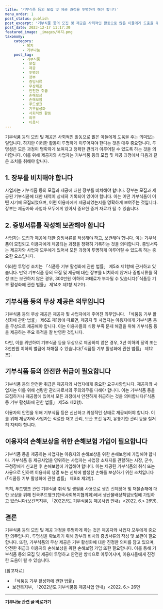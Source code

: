 ```yaml
---
title: '기부식품 등의 모집 및 제공 과정을 투명하게 해야 합니다'
menu_order: 1
post_status: publish
post_excerpt: '기부식품 등의 모집 및 제공은 사회적인 활동으로 많은 이들에게 도움을 주는 의미있는 일입니다. 하지만 이러한 활동이 투명하게 이루어져야 한다는 것은 매우 중요합니다. 투명성은 모든 과정이 명확하게 보여지고 정확한 관리가 이루어질 수 있도록 하는 것을 의미합니다. 이를 위해 제공자와 사업자는 기부식품 등의 모집 및 제공 과정에서 다음과 같은 조치를 취해야 합니다.'
post_date: 2023-12-17 11:17:30
featured_image: _images/복지.png
taxonomy:
    category:
        - 복지
        - 기부나눔
    post_tag:
        - 기부식품
        -  모집
        -  제공
        -  투명성
        -  장부
        -  증빙서류
        -  무상제공
        -  안전한 취급
        -  손해보상
        -  손해보험
        -  푸드뱅크
        -  기부활성화
        -  사회적인 활동
        -  의무
        -  이용자
---
```



기부식품 등의 모집 및 제공은 사회적인 활동으로 많은 이들에게 도움을 주는 의미있는 일입니다. 하지만 이러한 활동이 투명하게 이루어져야 한다는 것은 매우 중요합니다. 투명성은 모든 과정이 명확하게 보여지고 정확한 관리가 이루어질 수 있도록 하는 것을 의미합니다. 이를 위해 제공자와 사업자는 기부식품 등의 모집 및 제공 과정에서 다음과 같은 조치를 취해야 합니다.

## 1. 장부를 비치해야 합니다

사업자는 기부식품 등의 모집과 제공에 대한 장부를 비치해야 합니다. 장부는 모집과 제공된 기부식품에 대한 내역이 상세히 기록되어 있어야 합니다. 이는 어떤 기부식품이 어떤 시기에 모집되었으며, 어떤 이용자에게 제공되었는지를 명확하게 보여주는 것입니다. 장부는 제공자와 사업자 모두에게 있어서 중요한 증거 자료가 될 수 있습니다.

## 2. 증빙서류를 작성해 보관해야 합니다

사업자는 모집과 제공에 대한 증빙서류를 작성해야 하고, 보관해야 합니다. 이는 기부식품이 모집되고 이용자에게 제공되는 과정을 정확히 기록하는 것을 의미합니다. 증빙서류는 제공자와 사업자 모두에게 있어서 모든 과정이 투명하게 이루어질 수 있도록 하는 중요한 요소입니다.

이러한 투명성 조치는 「식품등 기부 활성화에 관한 법률」 제5조 제1항에 근거하고 있습니다. 만약 기부식품 등의 모집 및 제공에 대한 장부를 비치하지 않거나 증빙서류를 작성 또는 보관하지 않은 경우, 300만원 이하의 과태료가 부과될 수 있습니다(「식품등 기부 활성화에 관한 법률」 제14조 제1항 제2호).

## 기부식품 등의 무상 제공은 의무입니다

기부식품 등의 무상 제공은 제공자 및 사업자에게 주어진 의무입니다. 「식품등 기부 활성화에 관한 법률」 제6조 제1항에 따르면, 제공자 및 사업자는 이용자에게 기부식품 등을 무상으로 제공해야 합니다. 이는 이용자들의 식량 부족 문제 해결을 위해 기부식품 등을 제공하는 주요 목적을 잘 반영한 것입니다.

다만, 이를 위반하여 기부식품 등을 무상으로 제공하지 않은 경우, 3년 이하의 징역 또는 3천만원 이하의 벌금에 처해질 수 있습니다(「식품등 기부 활성화에 관한 법률」 제12조).

## 기부식품 등의 안전한 취급이 필요합니다

기부식품 등의 안전한 취급은 제공자와 사업자에게 중요한 요구사항입니다. 제공자와 사업자는 이를 위해 선량한 관리자로서의 주의의무를 다해야 합니다. 이는 기부식품 등을 모집하거나 제공함에 있어서 모든 과정에서 안전하게 취급하는 것을 의미합니다(「식품등 기부 활성화에 관한 법률」 제5조 제2항).

이용자의 안전을 위해 기부식품 등은 신선하고 위생적인 상태로 제공되어야 합니다. 이를 위해 제공자와 사업자는 적절한 재고 관리, 보관 조건 유지, 유통기한 관리 등을 철저히 지켜야 합니다.

## 이용자의 손해보상을 위한 손해보험 가입이 필요합니다

기부식품 등을 제공하는 사업자는 이용자의 손해보상을 위한 손해보험에 가입해야 합니다. 기부식품 등 제공사업을 영위하는 사업자는 사업장 소재지를 관할하는 시장, 군수, 구청장에게 신고한 후 손해보험에 가입해야 합니다. 이는 제공된 기부식품의 취식 또는 사용으로 인하여 이용자의 생명 또는 신체에 발생한 손해를 보상하기 위한 조치입니다(「식품등 기부 활성화에 관한 법률」 제9조 제2항).

특히, 푸드뱅크 관련 기부식품 취식 및 생필품 사용으로 생긴 신체장애 및 재물손해에 대한 보상을 위해 전국푸드뱅크(한국사회복지협의회)에서 생산물배상책임보험에 가입하고 있습니다(보건복지부, 「2022년도 기부식품등 제공사업 안내」<2022. 6.> 26면).

## 결론


기부식품 등의 모집 및 제공 과정을 투명하게 하는 것은 제공자와 사업자 모두에게 중요한 의무입니다. 투명성을 확보하기 위해 장부의 비치와 증빙서류의 작성 및 보관이 필요합니다. 또한, 기부식품의 무상 제공은 기부 활성화에 대한 진정한 의미를 담고 있으며, 안전한 취급과 이용자의 손해보상을 위한 손해보험 가입 또한 필요합니다. 이를 통해 기부식품 등의 모집 및 제공이 투명하고 안전한 방식으로 이루어지며, 이용자들에게 진정한 도움이 될 수 있습니다.

[참고자료]
- 「식품등 기부 활성화에 관한 법률」
- 보건복지부, 「2022년도 기부식품등 제공사업 안내」<2022. 6.> 26면
<!-- wp:separator -->
<hr class="wp-block-separator has-alpha-channel-opacity"/>
<!-- /wp:separator -->

<!-- wp:group {"backgroundColor":"base","layout":{"type":"constrained"}} -->
<div class="wp-block-group has-base-background-color has-background"><!-- wp:paragraph {"align":"center","fontSize":"medium"} -->
<p class="has-text-align-center has-large-font-size"><strong>기부나눔 관련 글 바로가기</strong></p>
<!-- /wp:paragraph -->


<!-- wp:latest-posts
{"categories":[{"id":15165,"count":19,"description":"","link":"https://uknowlaw.com/category/%ea%b8%b0%eb%b6%80%eb%82%98%eb%88%94/","name":"기부나눔","slug":"기부나눔","taxonomy":"category","parent":0,"meta":[],"_links":{"self":[{"href":"https://uknowlaw.com/wp-json/wp/v2/categories/15165"}],"collection":[{"href":"https://uknowlaw.com/wp-json/wp/v2/categories"}],"about":[{"href":"https://uknowlaw.com/wp-json/wp/v2/taxonomies/category"}],"wp:post_type":[{"href":"https://uknowlaw.com/wp-json/wp/v2/posts?categories=15165"}],"curies":[{"name":"wp","href":"https://api.w.org/{rel}","templated":true}]}}],"postsToShow":100,"excerptLength":28,"postLayout":"grid","columns":2,"featuredImageAlign":"left","featuredImageSizeSlug":"large","fontSize":"small"} /--></div>
<!-- /wp:group -->